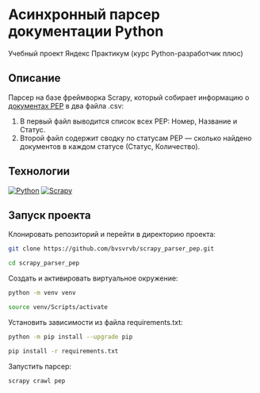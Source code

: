 # Асинхронный парсер документации Python
Учебный проект Яндекс Практикум (курс Python-разработчик плюс)

## Описание
Парсер на базе фреймворка Scrapy, который собирает информацию о [документах PEP](https://peps.python.org/) в два файла .csv:
1. В первый файл выводится список всех PEP: Номер, Название и Статус.
2. Второй файл содержит сводку по статусам PEP — сколько найдено документов в каждом статусе (Статус, Количество).  

## Технологии
[![Python](https://img.shields.io/badge/Python-3.9-3776AB?logo=python)](https://www.python.org/)
[![Scrapy](https://img.shields.io/badge/Scrapy-2.5.1-60a839)](https://scrapy.org/)

## Запуск проекта
Клонировать репозиторий и перейти в директорию проекта:
```bash
git clone https://github.com/bvsvrvb/scrapy_parser_pep.git
```
```bash
cd scrapy_parser_pep
```
Cоздать и активировать виртуальное окружение:
```bash
python -m venv venv
```
```bash
source venv/Scripts/activate
```
Установить зависимости из файла requirements.txt:
```bash
python -m pip install --upgrade pip
```
```bash
pip install -r requirements.txt
```
Запустить парсер:
```bash
scrapy crawl pep
```
